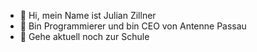 - 👋 Hi, mein Name ist Julian Zillner
- 👀 Bin Programmierer und bin CEO von Antenne Passau
- 🌱 Gehe aktuell noch zur Schule

<!---
julianzillner/julianzillner is a ✨ special ✨ repository because its `README.md` (this file) appears on your GitHub profile.
You can click the Preview link to take a look at your changes.
--->
